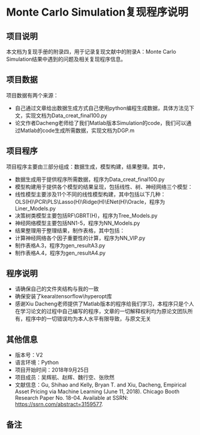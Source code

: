 # Monte Carlo Simulation复现程序说明
## 项目说明
本文档为复现手册的附录四，用于记录复现文献中的附录A：Monte Carlo Simulation结果中遇到的问题及相关复现程序信息。
## 项目数据
项目数据有两个来源：
*	自己通过文章给出数据生成方式自己使用python编程生成数据，具体方法见下文，实现文档为Data_creat_final100.py
*	论文作者Dacheng老师给了我们Matlab版本Simulation的code，我们可以通过Matlab的code生成所需数据，实现文档为DGP.m
## 项目程序
项目程序主要由三部分组成：数据生成，模型构建，结果整理。其中，
*	数据生成用于提供程序所需数据，程序为Data_creat_final100.py 
*	模型构建用于提供各个模型的结果呈现，包括线性、树、神经网络三个模型：
*	线性模型主要涉及11个不同的线性模型构建，其中包括以下几种：OLS(H)\PCR\PLS\Lasso(H)\Ridge(H)\ENet(H)\Oracle，程序为Liner_Models.py
*	决策树类模型主要包括RF\GBRT(H)，程序为Tree_Models.py
*	神经网络模型主要包括NN1-5，程序为NN_Models.py
*	结果整理用于整理结果，制作表格，其中包括：
*	计算神经网络各个因子重要性的计算，程序为NN_VIP.py
*	制作表格A.3，程序为gen_resultA3.py
*	制作表格A.4，程序为gen_resultA4.py
## 程序说明
*	请确保自己的文件夹结构与我的一致
*	确保安装了keara\tensorflow\hyperopt库
*	感谢Xiu Dacheng老师提供了Matlab版本的程序给我们学习，本程序只是个人在学习论文的过程中自己编写的程序，文章的一切解释权利均为原论文团队所有，程序中的一切错误均为本人水平有限导致，与原文无关
## 其他信息
* 版本号：V2
* 语言环境：Python                  
* 项目开始时间：2018年9月25日
* 项目成员：吴辉航、赵辉、魏行空、张欣然
* 文献信息：Gu, Shihao and Kelly, Bryan T. and Xiu, Dacheng, Empirical Asset Pricing via Machine Learning (June 11, 2018). Chicago Booth Research Paper No. 18-04. Available at SSRN: https://ssrn.com/abstract=3159577.
## 备注
